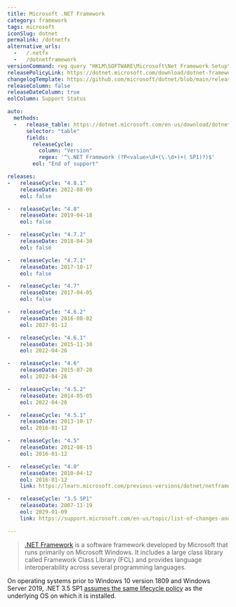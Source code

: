 ```yaml
---
title: Microsoft .NET Framework
category: framework
tags: microsoft
iconSlug: dotnet
permalink: /dotnetfx
alternative_urls:
  -   /.netfx
  -   /dotnetframework
versionCommand: reg query "HKLM\SOFTWARE\Microsoft\Net Framework Setup\NDP" /s
releasePolicyLink: https://dotnet.microsoft.com/download/dotnet-framework
changelogTemplate: https://github.com/microsoft/dotnet/blob/main/releases/net{{"__RELEASE_CYCLE__"| replace:'.',''}}/README.md
releaseColumn: false
releaseDateColumn: true
eolColumn: Support Status

auto:
  methods:
  -   release_table: https://dotnet.microsoft.com/en-us/download/dotnet-framework
      selector: "table"
      fields:
        releaseCycle:
          column: "Version"
          regex: '^\.NET Framework (?P<value>\d+(\.\d+)+( SP1)?)$'
        eol: "End of support"

releases:
-   releaseCycle: "4.8.1"
    releaseDate: 2022-08-09
    eol: false

-   releaseCycle: "4.8"
    releaseDate: 2019-04-18
    eol: false

-   releaseCycle: "4.7.2"
    releaseDate: 2018-04-30
    eol: false

-   releaseCycle: "4.7.1"
    releaseDate: 2017-10-17
    eol: false

-   releaseCycle: "4.7"
    releaseDate: 2017-04-05
    eol: false

-   releaseCycle: "4.6.2"
    releaseDate: 2016-08-02
    eol: 2027-01-12

-   releaseCycle: "4.6.1"
    releaseDate: 2015-11-30
    eol: 2022-04-26

-   releaseCycle: "4.6"
    releaseDate: 2015-07-20
    eol: 2022-04-26

-   releaseCycle: "4.5.2"
    releaseDate: 2014-05-05
    eol: 2022-04-26

-   releaseCycle: "4.5.1"
    releaseDate: 2013-10-17
    eol: 2016-01-12

-   releaseCycle: "4.5"
    releaseDate: 2012-08-15
    eol: 2016-01-12

-   releaseCycle: "4.0"
    releaseDate: 2010-04-12
    eol: 2016-01-12
    link: https://learn.microsoft.com/previous-versions/dotnet/netframework-4.0/ms171868(v=vs.100)

-   releaseCycle: "3.5 SP1"
    releaseDate: 2007-11-19
    eol: 2029-01-09
    link: https://support.microsoft.com/en-us/topic/list-of-changes-and-fixed-issues-in-the-net-framework-3-5-service-pack-1-7e580459-9f9a-3f0d-ecb3-ee3ea374044f

---
```


> [.NET Framework](https://dotnet.microsoft.com/) is a software framework developed by Microsoft
> that runs primarily on Microsoft Windows. It includes a large class library called Framework Class
> Library (FCL) and provides language interoperability across several programming languages.

On operating systems prior to Windows 10 version 1809 and Windows Server 2019, .NET 3.5 SP1
[assumes the same lifecycle policy](https://learn.microsoft.com/lifecycle/faq/dotnet-framework) as
the underlying OS on which it is installed.
